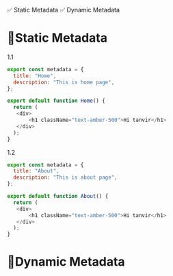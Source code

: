 ✅ Static Metadata
✅ Dynamic Metadata

# 🚩Static Metadata

1.1
```js
export const metadata = {
  title: "Home",
  description: "This is home page",
};

export default function Home() {
  return (
   <div>
       <h1 className="text-amber-500">Hi tanvir</h1>
   </div>
  );
}
```

1.2
```js
export const metadata = {
  title: "About",
  description: "This is about page",
};

export default function About() {
  return (
   <div>
       <h1 className="text-amber-500">Hi tanvir</h1>
   </div>
  );
}
```


# 🚩Dynamic Metadata

